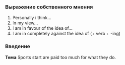 ### Выражение собственного мнения
1. Personally i think...
2. In my view... 
3. I  am in favour of the idea of...
4. I am in completely against the idea of (+ verb + -ing)

### Введение
**Тема**
Sports start are paid too much for what they do.

